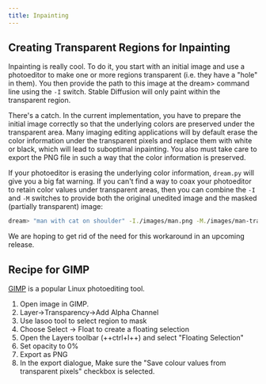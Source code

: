 ```yaml
---
title: Inpainting
---
```


## **Creating Transparent Regions for Inpainting**

Inpainting is really cool. To do it, you start with an initial image and use a photoeditor to make
one or more regions transparent (i.e. they have a "hole" in them). You then provide the path to this
image at the dream> command line using the `-I` switch. Stable Diffusion will only paint within the
transparent region.

There's a catch. In the current implementation, you have to prepare the initial image correctly so
that the underlying colors are preserved under the transparent area. Many imaging editing
applications will by default erase the color information under the transparent pixels and replace
them with white or black, which will lead to suboptimal inpainting. You also must take care to
export the PNG file in such a way that the color information is preserved.

If your photoeditor is erasing the underlying color information, `dream.py` will give you a big fat
warning. If you can't find a way to coax your photoeditor to retain color values under transparent
areas, then you can combine the `-I` and `-M` switches to provide both the original unedited image
and the masked (partially transparent) image:

```bash
dream> "man with cat on shoulder" -I./images/man.png -M./images/man-transparent.png
```

We are hoping to get rid of the need for this workaround in an upcoming release.

## Recipe for GIMP

[GIMP](https://www.gimp.org/) is a popular Linux photoediting tool.

1. Open image in GIMP.
2. Layer->Transparency->Add Alpha Channel
3. Use lasoo tool to select region to mask
4. Choose Select -> Float to create a floating selection
5. Open the Layers toolbar (++ctrl+l++) and select "Floating Selection"
6. Set opacity to 0%
7. Export as PNG
8. In the export dialogue, Make sure the "Save colour values from transparent pixels" checkbox is
   selected.
